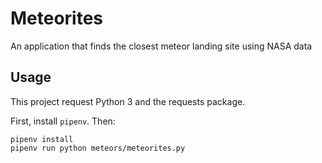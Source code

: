# Meteorites

An application that finds the closest meteor landing site using NASA data

## Usage

This project request Python 3 and the requests package.

First, install `pipenv`. Then:

```
pipenv install
pipenv run python meteors/meteorites.py
```
